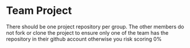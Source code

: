 # Team Project
There should be one project repository per group. The other members do not fork or clone the project to ensure only one of the team has the repository in their github account otherwise you risk scoring 0%
